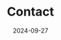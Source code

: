 ---
title: Contact
date: 2024-09-27

type: landing

sections:
  - block: contact
    content:
      title: Contact
      text: |-
        <br> <span style="font-size:95%">text</span> <br>
      email: email@example.com
      phone: '010-1234-5678'
      address:
        street: '123 Main St'
        city: 'Seoul'
        region: 'Seoul'
        postcode: '12345'
        country: 'South Korea'
        country_code: KO
      coordinates:
        latitude: '35.84601324617979'
        longitude: '127.13444961966684'
      directions: 
      autolink: true
    design:
      columns: '3'
---